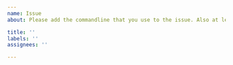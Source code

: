 ```yaml
---
name: Issue
about: Please add the commandline that you use to the issue. Also at least add the output of --verbose. Sometimes it helps if you add the output of --debug-output instead, but its huge, so use an attachment for that.

title: ''
labels: ''
assignees: ''

---
```


